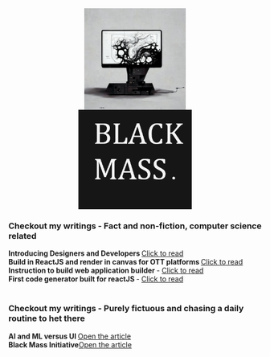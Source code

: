 <div>
<a href="https://raw.githubusercontent.com/imvetri/imvetri/master/vetrivel_a_computer_designing_itself_by_creating_an_exploded_vi_b096c96f-3773-4e03-a4d8-8abe7ec34588.png">
    <img   style=" display: block;margin-left: auto;margin-right: auto;width: 40%;"src="https://raw.githubusercontent.com/imvetri/imvetri/master/vetrivel_a_computer_designing_itself_by_creating_an_exploded_vi_b096c96f-3773-4e03-a4d8-8abe7ec34588.png">
  </a>  
  
  <a href="https://raw.githubusercontent.com/imvetri/imvetri/master/Black_Mass.png">
    <img   style=" display: block;margin-left: auto;margin-right: auto;width: 45%;"src="https://raw.githubusercontent.com/imvetri/imvetri/master/Black_Mass.png">
  </a>
  </div>
<div style="display:none">
Hello,

Make machine work for you than you work for the machines. I'm abstract thinker, with no regards for best practices. You can find attempts I had made in the past to make the machine work for me in my project <a href="https://github.com/imvetri/ui-editor">ui-editor<a>. Its a five year old project for design to code engineering design. Recently cleaned it up as I'm tackling code to design and a code refactoring tool.
I am also the author of a newsletter called Leaky Pipes, you can refresh some interesting perspective of your deep thoughts here <a href="https://www.linkedin.com/newsletters/leaky-pipes-7021166531933790208">Leaky Pipes</a>


</div>

<h3>Checkout my writings - Fact and non-fiction, computer science related</h3>

<b>Introducing Designers and Developers  </b><a href="https://www.linkedin.com/pulse/introducing-web-designers-developer-vetrivel-shanmugam/">Click to read</a>
<br/>
<b>Build in ReactJS and render in canvas for OTT platforms  </b><a href="https://www.linkedin.com/pulse/leaky-pipes-build-reactjs-render-canvas-ott-vetrivel-shanmugam">Click to read</a>
<br/>
<b>Instruction to build web application builder </b>- <a href="https://www.linkedin.com/pulse/instructions-build-web-application-builder-vetrivel-shanmugam/">Click to read</a>
<br/>
<b>First code generator built for reactJS </b>- <a href="https://www.linkedin.com/pulse/first-code-generator-built-reactjs-vetrivel-shanmugam/">Click to read</a>              
<br/>

<h3>Checkout my writings - Purely fictuous and chasing a daily routine to het there</h3>
<b>AI and ML versus UI  </b><a href="https://www.linkedin.com/pulse/leaky-pipes-ai-ml-versus-ui-vetrivel-shanmugam">Open the article</a>
<br/>
<b>Black Mass Initiative</b><a href="https://www.linkedin.com/pulse/leaky-pipes-black-mass-initiative-vetrivel-shanmugam">Open the article</a>
